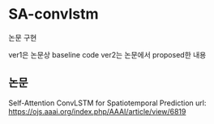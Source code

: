 # SA-convlstm

논문 구현

ver1은 논문상 baseline code
ver2는 논문에서 proposed한 내용
## 논문
Self-Attention ConvLSTM for Spatiotemporal Prediction
url: https://ojs.aaai.org/index.php/AAAI/article/view/6819
